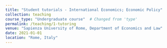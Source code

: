 ```yaml
---
title: "Student tutorials - International Economics; Economic Policy"
collection: teaching
course_type: "Undergraduate course"  # Changed from 'type'
permalink: /teaching/1-tutoring
venue: "Sapienza University of Rome, Department of Economics and Law"
date: 2021-01-01
location: "Rome, Italy"
---
```



